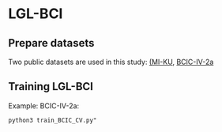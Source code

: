 # LGL-BCI

## Prepare datasets
Two public datasets are used in this study:
[(MI-KU](https://min2net.github.io/docs/preprocessing/OpenBMI/),
[BCIC-IV-2a](https://min2net.github.io/docs/preprocessing/BCIC2a/)

## Training LGL-BCI

Example: BCIC-IV-2a:

```
python3 train_BCIC_CV.py"
```

 

